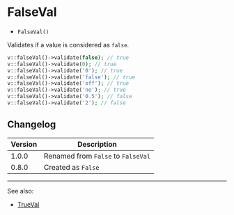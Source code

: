 # FalseVal

- `FalseVal()`

Validates if a value is considered as `false`.

```php
v::falseVal()->validate(false); // true
v::falseVal()->validate(0); // true
v::falseVal()->validate('0'); // true
v::falseVal()->validate('false'); // true
v::falseVal()->validate('off'); // true
v::falseVal()->validate('no'); // true
v::falseVal()->validate('0.5'); // false
v::falseVal()->validate('2'); // false
```

## Changelog

Version | Description
--------|-------------
  1.0.0 | Renamed from `False` to `FalseVal`
  0.8.0 | Created as `False`

***
See also:

- [TrueVal](TrueVal.md)
